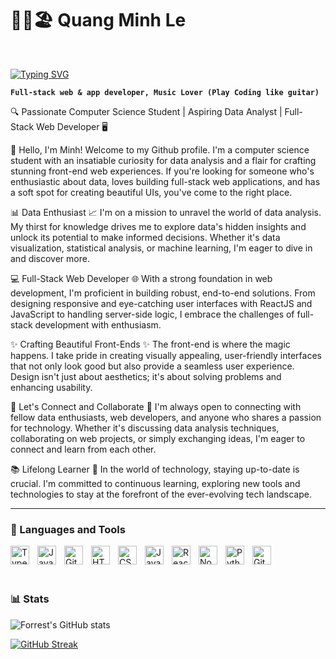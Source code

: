 # 💆‍♂️🏖 Quang Minh Le
<br>

[![Typing SVG](https://readme-typing-svg.demolab.com?font=Fira+Code&size=22&pause=1000&color=F75C7E&width=435&lines=Full-stack+web+%26+app+developer;4+years+of+coding+experience;UX%2FUI+Enthousiast)](https://git.io/typing-svg)

**`Full-stack web & app developer, Music Lover (Play Coding like guitar)`**
<br>

🔍 Passionate Computer Science Student | Aspiring Data Analyst | Full-Stack Web Developer 🖥️

👋 Hello, I'm Minh! Welcome to my Github profile. I'm a computer science student with an insatiable curiosity for data analysis and a flair for crafting stunning front-end web experiences. If you're looking for someone who's enthusiastic about data, loves building full-stack web applications, and has a soft spot for creating beautiful UIs, you've come to the right place.

📊 Data Enthusiast 📈
I'm on a mission to unravel the world of data analysis. My thirst for knowledge drives me to explore data's hidden insights and unlock its potential to make informed decisions. Whether it's data visualization, statistical analysis, or machine learning, I'm eager to dive in and discover more.

💻 Full-Stack Web Developer 🌐
With a strong foundation in web development, I'm proficient in building robust, end-to-end solutions. From designing responsive and eye-catching user interfaces with ReactJS and JavaScript to handling server-side logic, I embrace the challenges of full-stack development with enthusiasm.

✨ Crafting Beautiful Front-Ends ✨
The front-end is where the magic happens. I take pride in creating visually appealing, user-friendly interfaces that not only look good but also provide a seamless user experience. Design isn't just about aesthetics; it's about solving problems and enhancing usability.

🚀 Let's Connect and Collaborate 🚀
I'm always open to connecting with fellow data enthusiasts, web developers, and anyone who shares a passion for technology. Whether it's discussing data analysis techniques, collaborating on web projects, or simply exchanging ideas, I'm eager to connect and learn from each other.

📚 Lifelong Learner 🌟
In the world of technology, staying up-to-date is crucial. I'm committed to continuous learning, exploring new tools and technologies to stay at the forefront of the ever-evolving tech landscape.

---

### 🧰 Languages and Tools

<img align="left" alt="TypeScript" width="30px" style="padding-right:10px;" src="https://cdn.jsdelivr.net/gh/devicons/devicon/icons/typescript/typescript-plain.svg" />
<img align="left" alt="Java" width="30px" style="padding-right:10px;" src="https://cdn.jsdelivr.net/gh/devicons/devicon/icons/java/java-original.svg"/>
<img align="left" alt="Git" width="30px" style="padding-right:10px;" src="https://cdn.jsdelivr.net/gh/devicons/devicon/icons/git/git-original.svg" />
<img align="left" alt="HTML" width="30px" style="padding-right:10px;" src="https://cdn.jsdelivr.net/gh/devicons/devicon/icons/html5/html5-plain.svg" />
<img align="left" alt="CSS" width="30px" style="padding-right:10px;" src="https://cdn.jsdelivr.net/gh/devicons/devicon/icons/css3/css3-plain.svg" />
<img align="left" alt="JavaScript" width="30px" style="padding-right:10px;" src="https://cdn.jsdelivr.net/gh/devicons/devicon/icons/javascript/javascript-plain.svg" />
<img align="left" alt="React" width="30px" style="padding-right:10px;" src="https://cdn.jsdelivr.net/gh/devicons/devicon/icons/react/react-original.svg" />
<img align="left" alt="NodeJS" width="30px" style="padding-right:10px;" src="https://cdn.jsdelivr.net/gh/devicons/devicon/icons/nodejs/nodejs-original.svg" />
<img align="left" alt="Python" width="30px" style="padding-right:10px;" src="https://cdn.jsdelivr.net/gh/devicons/devicon/icons/python/python-plain.svg" />
<img align="left" alt="GitHub" width="30px" style="padding-right:10px;" src="https://cdn.jsdelivr.net/gh/devicons/devicon/icons/github/github-original.svg" />
<br>
<br>
<br>


### 📊 Stats

![Forrest's GitHub stats](https://github-readme-stats.vercel.app/api?username=QuangMinh-Le&show_icons=true&theme=gruvbox)
<br>

[![GitHub Streak](https://streak-stats.demolab.com?user=QuangMinh-Le)](https://git.io/streak-stats)
<!-- ![GitHub Streak](https://streak-stats.demolab.com?user=ForrestKnight&theme=gruvbox&border_radius=4.5) -->

<!--
**QuangMinh-Le/QuangMinh-Le** is a ✨ _special_ ✨ repository because its `README.md` (this file) appears on your GitHub profile.

Here are some ideas to get you started:

- 🔭 I’m currently working on ...
- 🌱 I’m currently learning ...
- 👯 I’m looking to collaborate on ...
- 🤔 I’m looking for help with ...
- 💬 Ask me about ...
- 📫 How to reach me: ...
- 😄 Pronouns: ...
- ⚡ Fun fact: ...
-->
